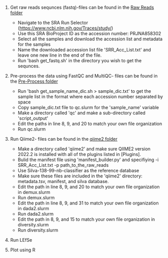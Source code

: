 1. Get raw reads sequnces (fastq)-files can be found in the [Raw Reads folder](https://github.com/ereisher/Final_Project/tree/main/rawreads)
    - Navigate to the SRA Run Selector (https://www.ncbi.nlm.nih.gov/Traces/study/)
    - Use this SRA BioProject ID as the accession number: PRJNA858302
    - Select all the samples and download the accession list and metadata for the samples
    - Name the downloaded accession list file 'SRR_Acc_List.txt' and leave one new line in the end of the file. 
    - Run 'bash get_fastq.sh' in the directory you wish to get the sequnces.

2. Pre-process the data using FastQC and MultiQC- files can be found in the [Pre-Process folder](https://github.com/ereisher/Final_Project/tree/main/Pre-Process)
    - Run 'bash get_sample_name_dic.sh > sample_dic.txt' to get the sample list in the format where each accession number separated by space
    - Copy sample_dic.txt file to qc.slurm for the 'sample_name' variable 
    - Make a directory called 'qc' and make a sub-directory called 'script_output'
    - Edit the paths in line 8, 9, and 20 to match your own file organization 
    - Run qc.slurm

3. Run Qiime2- files can be found in the [qiime2 folder](https://github.com/ereisher/Final_Project/tree/main/qiime2)
    - Make a directory called 'qiime2' and make sure QIIME2 version 2022.2 is installed with all of the plugins listed in [Plugins]. 
    - Bulid the manifest file using 'manifest_builder.py' and specifiying -i SRR_Acc_List.txt -p path_to_the_raw_reads
    - Use Silva-138-99-nb-classifier as the reference database
    - Make sure these files are included in the 'qiime2' directory: metadata.tsv, manifest, and silva database.
    - Edit the path in line 8, 9, and 20 to match your own file organization in demux.slurm
    - Run demux.slurm
    - Edit the path in line 8, 9, and 31 to match your own file organization in dada2.slurm
    - Run dada2.slurm
    - Edit the path in 8, 9, and 15 to match your own file organization in diversity.slurm
    - Run diversity.slurm
      
4. Run LEfSe
5. Plot using R 

